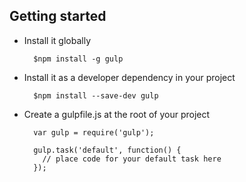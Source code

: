 ## Getting started

- Install it globally

		$npm install -g gulp

- Install it as a developer dependency in your project

		$npm install --save-dev gulp

- Create a gulpfile.js at the root of your project

		var gulp = require('gulp');

		gulp.task('default', function() {
		  // place code for your default task here
		});